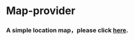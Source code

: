 # Map-provider

### **A simple location map，please click [here](https://reagan615.github.io/Map-provider-/).**

